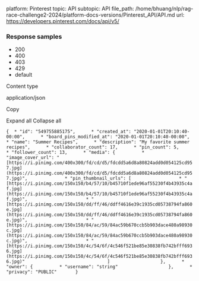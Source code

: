 platform: Pinterest
topic: API
subtopic: API
file_path: /home/bhuang/nlp/rag-race-challenge2-2024/platform-docs-versions/Pinterest_API/API.md
url: https://developers.pinterest.com/docs/api/v5/


### Response samples

* 200
* 400
* 403
* 429
* default

Content type

application/json

Copy

Expand all Collapse all

`{  * "id": "549755885175",      * "created_at": "2020-01-01T20:10:40-00:00",      * "board_pins_modified_at": "2020-01-01T20:10:40-00:00",      * "name": "Summer Recipes",      * "description": "My favorite summer recipes",      * "collaborator_count": 17,      * "pin_count": 5,      * "follower_count": 13,      * "media": {          * "image_cover_url": "[https://i.pinimg.com/400x300/fd/cd/d5/fdcdd5a6d8a80824add0d054125cd957.jpg](https://i.pinimg.com/400x300/fd/cd/d5/fdcdd5a6d8a80824add0d054125cd957.jpg)",              * "pin_thumbnail_urls": [                  * "[https://i.pinimg.com/150x150/b4/57/10/b45710f1ede96af55230f4b43935c4af.jpg](https://i.pinimg.com/150x150/b4/57/10/b45710f1ede96af55230f4b43935c4af.jpg)",                      * "[https://i.pinimg.com/150x150/dd/ff/46/ddff4616e39c1935cd05738794fa860e.jpg](https://i.pinimg.com/150x150/dd/ff/46/ddff4616e39c1935cd05738794fa860e.jpg)",                      * "[https://i.pinimg.com/150x150/84/ac/59/84ac59b670ccb5b903dace480a98930c.jpg](https://i.pinimg.com/150x150/84/ac/59/84ac59b670ccb5b903dace480a98930c.jpg)",                      * "[https://i.pinimg.com/150x150/4c/54/6f/4c546f521be85e30838fb742bfff6936.jpg](https://i.pinimg.com/150x150/4c/54/6f/4c546f521be85e30838fb742bfff6936.jpg)"                               ]                   },      * "owner": {          * "username": "string"                   },      * "privacy": "PUBLIC"       }`